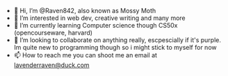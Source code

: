 - 👋 Hi, I’m @Raven842, also known as Mossy Moth
- 👀 I’m interested in web dev, creative writing and many more
- 🌱 I’m currently learning Computer science though CS50x (opencourseware, harvard)
- 💞️ I’m looking to collaborate on anything really, escpescially if it's purple. Im quite new to programming though so i might stick to myself for now
- 📫 How to reach me you can shoot me an email at lavenderraven@duck.com

<!---
Raven842/Raven842 is a ✨ special ✨ repository because its `README.md` (this file) appears on your GitHub profile.
You can click the Preview link to take a look at your changes.
--->
